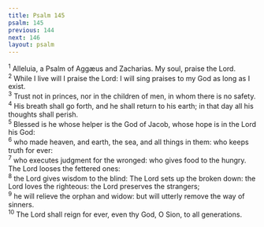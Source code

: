 ```yaml
---
title: Psalm 145
psalm: 145
previous: 144
next: 146
layout: psalm
---
```

<div class="psalm-verse"><sup class="verse-number">1</sup> Alleluia, a Psalm of Aggæus and Zacharias. My soul, praise the Lord. </div><div class="psalm-verse"><sup class="verse-number">2</sup> While I live will I praise the Lord: I will sing praises to my God as long as I exist. </div><div class="psalm-verse"><sup class="verse-number">3</sup> Trust not in princes, nor in the children of men, in whom there is no safety. </div><div class="psalm-verse"><sup class="verse-number">4</sup> His breath shall go forth, and he shall return to his earth; in that day all his thoughts shall perish. </div><div class="psalm-verse"><sup class="verse-number">5</sup> Blessed is he whose helper is the God of Jacob, whose hope is in the Lord his God: </div><div class="psalm-verse"><sup class="verse-number">6</sup> who made heaven, and earth, the sea, and all things in them: who keeps truth for ever: </div><div class="psalm-verse"><sup class="verse-number">7</sup> who executes judgment for the wronged: who gives food to the hungry. The Lord looses the fettered ones: </div><div class="psalm-verse"><sup class="verse-number">8</sup> the Lord gives wisdom to the blind: The Lord sets up the broken down: the Lord loves the righteous: the Lord preserves the strangers; </div><div class="psalm-verse"><sup class="verse-number">9</sup> he will relieve the orphan and widow: but will utterly remove the way of sinners. </div><div class="psalm-verse"><sup class="verse-number">10</sup> The Lord shall reign for ever, even thy God, O Sion, to all generations. </div>
